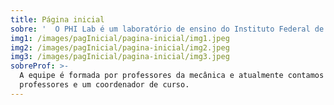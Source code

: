 ```yaml
---
title: Página inicial
sobre: '  O PHI Lab é um laboratório de ensino do Instituto Federal de São Paulo, campus Itapetininga. Com uma finalidade multifuncional, o laboratório tem na flexibilidade uma de suas marcas, onde além de experimentos diversos que podem ser realizados em suas diferentes bancadas, aulas teóricas também podem ser realizadas, uma vez que possui estrutura adequada para tal. Esta característica permite que vários cursos oferecidos pelo campus possam se utilizar de suas instalações.aaaaaaaaaaaaaaaaaaaaaaaaaaaaaaaaaaaaaaaaaaaa'
img1: /images/pagInicial/pagina-inicial/img1.jpeg
img2: /images/pagInicial/pagina-inicial/img2.jpeg
img3: /images/pagInicial/pagina-inicial/img3.jpeg
sobreProf: >-
  A equipe é formada por professores da mecânica e atualmente contamos com dois
  professores e um coordenador de curso.
---
```

